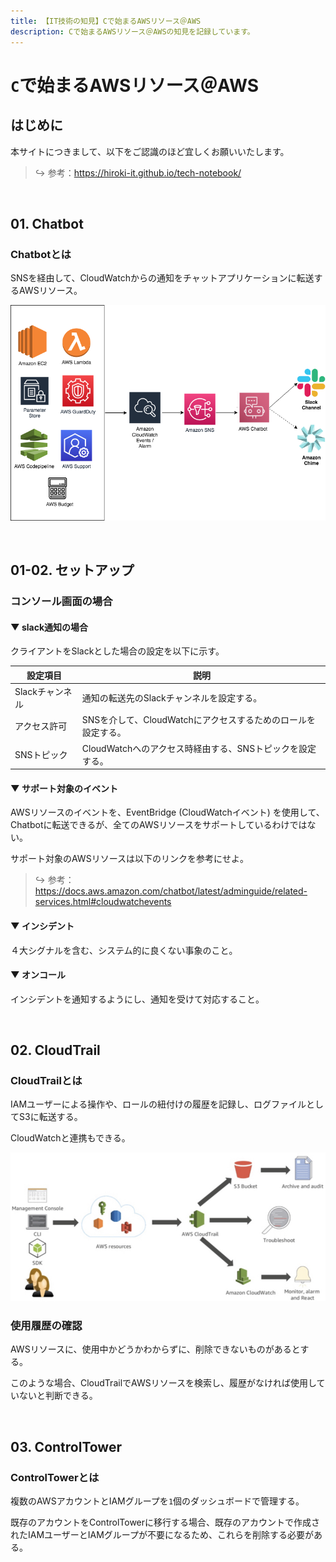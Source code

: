 ```yaml
---
title: 【IT技術の知見】Cで始まるAWSリソース＠AWS
description: Cで始まるAWSリソース＠AWSの知見を記録しています。
---
```


# `C`で始まるAWSリソース＠AWS

## はじめに

本サイトにつきまして、以下をご認識のほど宜しくお願いいたします。

> ↪️ 参考：https://hiroki-it.github.io/tech-notebook/

<br>

## 01. Chatbot

### Chatbotとは

SNSを経由して、CloudWatchからの通知をチャットアプリケーションに転送するAWSリソース。

![ChatbotとSNSの連携](https://raw.githubusercontent.com/hiroki-it/tech-notebook-images/master/images/ChatbotとSNSの連携.png)

<br>

## 01-02. セットアップ

### コンソール画面の場合

#### ▼ slack通知の場合

クライアントをSlackとした場合の設定を以下に示す。

| 設定項目        | 説明                                                          |
| --------------- | ------------------------------------------------------------- |
| Slackチャンネル | 通知の転送先のSlackチャンネルを設定する。                     |
| アクセス許可    | SNSを介して、CloudWatchにアクセスするためのロールを設定する。 |
| SNSトピック     | CloudWatchへのアクセス時経由する、SNSトピックを設定する。     |

#### ▼ サポート対象のイベント

AWSリソースのイベントを、EventBridge (CloudWatchイベント) を使用して、Chatbotに転送できるが、全てのAWSリソースをサポートしているわけではない。

サポート対象のAWSリソースは以下のリンクを参考にせよ。

> ↪️ 参考：https://docs.aws.amazon.com/chatbot/latest/adminguide/related-services.html#cloudwatchevents

#### ▼ インシデント

４大シグナルを含む、システム的に良くない事象のこと。

#### ▼ オンコール

インシデントを通知するようにし、通知を受けて対応すること。

<br>

## 02. CloudTrail

### CloudTrailとは

IAMユーザーによる操作や、ロールの紐付けの履歴を記録し、ログファイルとしてS3に転送する。

CloudWatchと連携もできる。

![CloudTrailとは](https://raw.githubusercontent.com/hiroki-it/tech-notebook-images/master/images/CloudTrailとは.jpeg)

### 使用履歴の確認

AWSリソースに、使用中かどうかわからずに、削除できないものがあるとする。

このような場合、CloudTrailでAWSリソースを検索し、履歴がなければ使用していないと判断できる。

<br>

## 03. ControlTower

### ControlTowerとは

複数のAWSアカウントとIAMグループを`1`個のダッシュボードで管理する。

既存のアカウントをControlTowerに移行する場合、既存のアカウントで作成されたIAMユーザーとIAMグループが不要になるため、これらを削除する必要がある。

<br>
